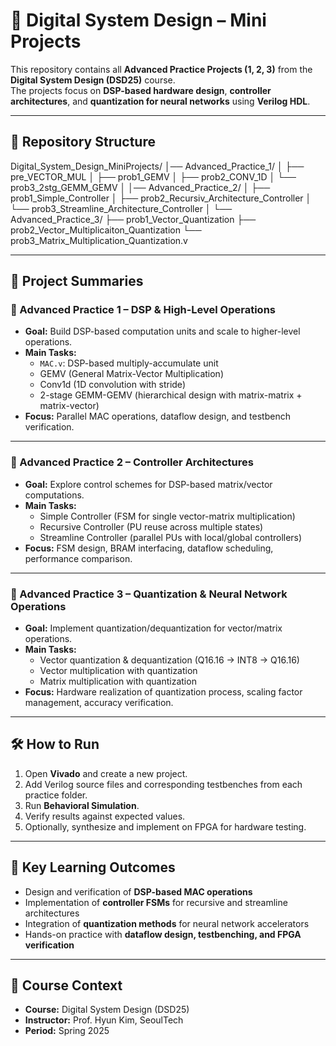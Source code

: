 # 📘 Digital System Design – Mini Projects

This repository contains all **Advanced Practice Projects (1, 2, 3)** from the **Digital System Design (DSD25)** course.  
The projects focus on **DSP-based hardware design**, **controller architectures**, and **quantization for neural networks** using **Verilog HDL**.

---

## 📂 Repository Structure
Digital_System_Design_MiniProjects/
│── Advanced_Practice_1/
│ ├── pre_VECTOR_MUL
│ ├── prob1_GEMV
│ ├── prob2_CONV_1D
│ └── prob3_2stg_GEMM_GEMV
│
│── Advanced_Practice_2/
│ ├── prob1_Simple_Controller
│ ├── prob2_Recursiv_Architecture_Controller
│ └── prob3_Streamline_Architecture_Controller
│
└── Advanced_Practice_3/
├── prob1_Vector_Quantization
├── prob2_Vector_Multiplicaiton_Quantization
└── prob3_Matrix_Multiplication_Quantization.v



---

## 🚀 Project Summaries

### 🔹 Advanced Practice 1 – DSP & High-Level Operations
- **Goal:** Build DSP-based computation units and scale to higher-level operations.  
- **Main Tasks:**
  - `MAC.v`: DSP-based multiply-accumulate unit  
  - GEMV (General Matrix-Vector Multiplication)  
  - Conv1d (1D convolution with stride)  
  - 2-stage GEMM-GEMV (hierarchical design with matrix-matrix + matrix-vector)  
- **Focus:** Parallel MAC operations, dataflow design, and testbench verification.  

---

### 🔹 Advanced Practice 2 – Controller Architectures
- **Goal:** Explore control schemes for DSP-based matrix/vector computations.  
- **Main Tasks:**
  - Simple Controller (FSM for single vector-matrix multiplication)  
  - Recursive Controller (PU reuse across multiple states)  
  - Streamline Controller (parallel PUs with local/global controllers)  
- **Focus:** FSM design, BRAM interfacing, dataflow scheduling, performance comparison.  

---

### 🔹 Advanced Practice 3 – Quantization & Neural Network Operations
- **Goal:** Implement quantization/dequantization for vector/matrix operations.  
- **Main Tasks:**
  - Vector quantization & dequantization (Q16.16 → INT8 → Q16.16)  
  - Vector multiplication with quantization  
  - Matrix multiplication with quantization  
- **Focus:** Hardware realization of quantization process, scaling factor management, accuracy verification.  

---

## 🛠️ How to Run
1. Open **Vivado** and create a new project.  
2. Add Verilog source files and corresponding testbenches from each practice folder.  
3. Run **Behavioral Simulation**.  
4. Verify results against expected values.  
5. Optionally, synthesize and implement on FPGA for hardware testing.  

---

## 📌 Key Learning Outcomes
- Design and verification of **DSP-based MAC operations**  
- Implementation of **controller FSMs** for recursive and streamline architectures  
- Integration of **quantization methods** for neural network accelerators  
- Hands-on practice with **dataflow design, testbenching, and FPGA verification**  

---

## 📅 Course Context
- **Course:** Digital System Design (DSD25)  
- **Instructor:** Prof. Hyun Kim, SeoulTech  
- **Period:** Spring 2025  
